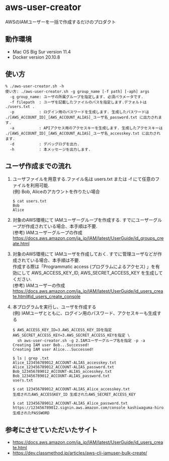 # aws-user-creator
AWSのIAMユーザーを一括で作成するだけのプロダクト

## 動作環境
- Mac OS Big Sur version 11.4
- Docker version 20.10.8

## 使い方
```
% ./aws-user-creator.sh -h
使い方: ./aws-user-creator.sh -g group_name [-f path] [-aph] args
  -g group_name: ユーザの所属グループを指定します. 必須パラメータです.
  -f filepath  : ユーザを記載したファイルのパスを指定します.デフォルトは ./users.txt .
  -p           : ログイン用のパスワードを生成します. 生成したパスワードは ./[AWS_ACCOUNT_ID]_[AWS_ACCOUNT_ALIAS]_ユーザ名_password.txt に出力されます.
  -a           : APIアクセス用のアクセスキーを生成します. 生成したアクセスキーは ./[AWS_ACCOUNT_ID]_[AWS_ACCOUNT_ALIAS]_ユーザ名_accesskey.txt に出力されます.
  -d           : デバッグログを出力.
  -h           : 本メッセージを出力します.
```

## ユーザ作成までの流れ

1. ユーザファイルを用意する.ファイル名は users.txt または -f にて任意のファイルを利用可能.  
   (例) Bob, Aliceのアカウントを作りたい場合 
   ```
   $ cat users.txt
   Bob
   Alice
   ```

1. 対象のAWS環境にて IAMユーザーグループを作成する. すでにユーザーグループが作成されている場合、本手順は不要.  
   (参考) IAMユーザーグループの作成 https://docs.aws.amazon.com/ja_jp/IAM/latest/UserGuide/id_groups_create.html  

1. 対象のAWS環境にて IAMユーザを作成しておく. すでに管理ユーザなどが作成されている場合、本手順は不要.  
   作成する際は「Programmatic access (プログラムによるアクセス) 」を有効にして AWS_ACCESS_KEY_ID, AWS_SECRET_ACCESS_KEY を生成してください.  
   (参考) IAMユーザーの作成 https://docs.aws.amazon.com/ja_jp/IAM/latest/UserGuide/id_users_create.html#id_users_create_console  

1. 本プログラムを実行し、ユーザを作成する  
   (例) IAMユーザとともに、ログイン用のパスワード、アクセスキーも生成する  
   ```
   $ AWS_ACCESS_KEY_ID=3.AWS_ACCESS_KEY_IDを指定 AWS_SECRET_ACCESS_KEY=3.AWS_SECRET_ACCESS_KEYを指定 \
     sh aws-user-creator.sh -g 2.IAMユーザーグループ名を指定 -p -a
   Creating IAM user Bob...Successed!
   Creating IAM user Alice...Successed!
   
   $ ls | grep .txt
   Alice_123456789012_ACCOUNT-ALIAS_accesskey.txt
   Alice_123456789012_ACCOUNT-ALIAS_password.txt
   Bob_123456789012_ACCOUNT-ALIAS_accesskey.txt
   Bob_123456789012_ACCOUNT-ALIAS_password.txt
   users.txt
   
   $ cat 123456789012_ACCOUNT-ALIAS_Alice_accesskey.txt
   生成されたAWS_ACCESSKEY_ID 生成されたAWS_SECRET_ACCESS_KEY
   
   $ cat 123456789012_ACCOUNT-ALIAS_Alice_password.txt
   https://123456789012.signin.aws.amazon.com/console kashiwaguma-hiro 生成されたPASSWORD
   ```

## 参考にさせていただいたサイト
- https://docs.aws.amazon.com/ja_jp/IAM/latest/UserGuide/id_users_create.html
- https://dev.classmethod.jp/articles/aws-cli-iamuser-bulk-create/ 
